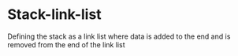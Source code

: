 # Stack-link-list
Defining the stack as a link list where data is added to the end and is removed from the end of the link list
